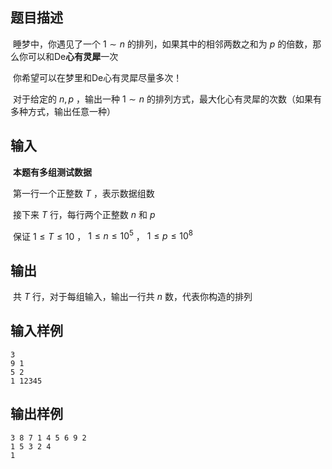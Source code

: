 ## 题目描述

​	睡梦中，你遇见了一个 $1 \sim n$ 的排列，如果其中的相邻两数之和为 $p$ 的倍数，那么你可以和De**心有灵犀**一次

​	你希望可以在梦里和De心有灵犀尽量多次！

​	对于给定的 $n, p$ ，输出一种 $1 \sim n$ 的排列方式，最大化心有灵犀的次数（如果有多种方式，输出任意一种）

## 输入

​	**本题有多组测试数据**

​	第一行一个正整数 $T$ ，表示数据组数

​	接下来 $T$ 行，每行两个正整数 $n$ 和 $p$

​	保证 $1 \leq T \leq 10$ ， $1 \leq n \leq 10 ^ 5$ ， $1 \leq p \leq 10 ^ 8$

## 输出

​	共 $T$ 行，对于每组输入，输出一行共 $n$ 数，代表你构造的排列

## 输入样例
    3
    9 1
    5 2
    1 12345
## 输出样例
    3 8 7 1 4 5 6 9 2
    1 5 3 2 4
    1